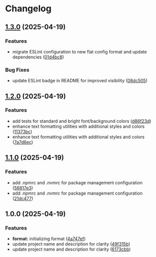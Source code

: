 # Changelog

## [1.3.0](https://github.com/sds9-org/js-exec/compare/v1.2.0...v1.3.0) (2025-04-19)


### Features

* migrate ESLint configuration to new flat config format and update dependencies ([01d4bc8](https://github.com/sds9-org/js-exec/commit/01d4bc88d9663cb0ca2feed9058099198673f478))


### Bug Fixes

* update ESLint badge in README for improved visibility ([08dc505](https://github.com/sds9-org/js-exec/commit/08dc50528f25111879e0b09face2f79b0e296f67))

## [1.2.0](https://github.com/sds9-org/js-exec/compare/v1.1.0...v1.2.0) (2025-04-19)


### Features

* add tests for standard and bright font/background colors ([d86f23d](https://github.com/sds9-org/js-exec/commit/d86f23d77334b4b76ea77babd3f695e9a869ed3d))
* enhance text formatting utilities with additional styles and colors ([11373bc](https://github.com/sds9-org/js-exec/commit/11373bcc2f588ef00dc633e36b020df9c63f16cb))
* enhance text formatting utilities with additional styles and colors ([7a7d6ec](https://github.com/sds9-org/js-exec/commit/7a7d6ecd39b1b87df4657dc395e4f8bc89dc3cfb))

## [1.1.0](https://github.com/sds9-org/js-exec/compare/v1.0.0...v1.1.0) (2025-04-19)


### Features

* add .npmrc and .nvmrc for package management configuration ([56817e3](https://github.com/sds9-org/js-exec/commit/56817e3f07c090a3c25720a0028127bd5f32002f))
* add .npmrc and .nvmrc for package management configuration ([21dc477](https://github.com/sds9-org/js-exec/commit/21dc477db272357a43bb2850cb2f5da78d75593a))

## 1.0.0 (2025-04-19)


### Features

* **format:** initializing format ([4a747ef](https://github.com/sds9-org/js-exec/commit/4a747efe6f4a099ce58250a72b61188be3f0ba47))
* update project name and description for clarity ([49f315b](https://github.com/sds9-org/js-exec/commit/49f315baa5467575f6cc2fd7be28766cd986e702))
* update project name and description for clarity ([6173cbb](https://github.com/sds9-org/js-exec/commit/6173cbb5adf5dd8bdccedc15b3d3776811a4fa30))
